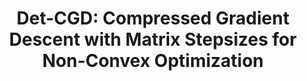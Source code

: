 ---
title:   "Det-CGD: Compressed Gradient Descent with Matrix Stepsizes for Non-Convex Optimization"
authors: "Hanmin Li, Avetik Karagulyan, Peter Richtárik"
year:    2024
venue:   "ICLR 2024"
summary: 
arxiv: "https://arxiv.org/abs/2305.12568"   # leave blank if none
cite:  "/assets/bib/detCGD2024.bib"
---